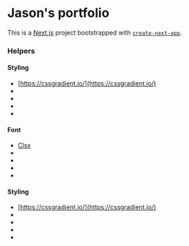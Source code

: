 
# Jason's portfolio

This is a [Next.js](https://nextjs.org/) project bootstrapped with [`create-next-app`](https://github.com/vercel/next.js/tree/canary/packages/create-next-app).

### Helpers

#### Styling 

-  [https://cssgradient.io/](https://cssgradient.io/)
-  []()
-  []()
-  []()
-  []()
#### Font


-  [Clsx](https://www.npmjs.com/package/clsx)
-  []()
-  []()
-  []()
-  []()
#### Styling 

-  [https://cssgradient.io/](https://cssgradient.io/)
-  []()
-  []()
-  []()
-  []()